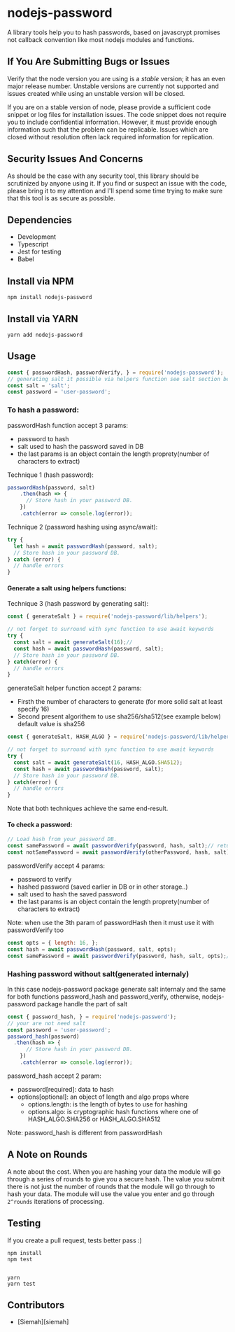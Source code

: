 # nodejs-password

A library tools help you to hash passwords, based on javascrypt promises not callback convention like most nodejs modules and functions.

## If You Are Submitting Bugs or Issues

Verify that the node version you are using is a _stable_ version; it has an even major release number. Unstable versions are currently not supported and issues created while using an unstable version will be closed.

If you are on a stable version of node, please provide a sufficient code snippet or log files for installation issues. The code snippet does not require you to include confidential information. However, it must provide enough information such that the problem can be replicable. Issues which are closed without resolution often lack required information for replication.

## Security Issues And Concerns

As should be the case with any security tool, this library should be scrutinized by anyone using it. If you find or suspect an issue with the code, please bring it to my attention and I'll spend some time trying to make sure that this tool is as secure as possible.

## Dependencies

* Development
* Typescript 
* Jest for testing
* Babel

## Install via NPM

```
npm install nodejs-password
```

## Install via YARN

```
yarn add nodejs-password
```

## Usage

```javascript
const { passwordHash, passwordVerify, } = require('nodejs-password');
// generating salt it possible via helpers function see salt section below
const salt = 'salt';
const password = 'user-password';
```

### To hash a password:

passwordHash function accept 3 params:
- password to hash
- salt used to hash the password saved in DB
- the last params is an object contain the length proprety(number of characters to extract)

Technique 1 (hash password):

```javascript
passwordHash(password, salt)
    .then(hash => {
      // Store hash in your password DB.
    })
    .catch(error => console.log(error));
```

Technique 2 (password hashing using async/await):

```javascript
try {
  let hash = await passwordHash(password, salt);
  // Store hash in your password DB.
} catch (error) {
  // handle errors
}
```

#### Generate a salt using helpers functions:

Technique 3 (hash password by generating salt):

```javascript
const { generateSalt } = require('nodejs-password/lib/helpers');

// not forget to surround with sync function to use await keywords
try {
  const salt = await generateSalt(16);//
  const hash = await passwordHash(password, salt);
  // Store hash in your password DB.
} catch(error) {
  // handle errors
}
```

generateSalt helper function accept 2 params:
- Firsth the number of characters to generate (for more solid salt at least specify 16)
- Second present algorithem to use sha256/sha512(see example below) default value is sha256

```javascript
const { generateSalt, HASH_ALGO } = require('nodejs-password/lib/helpers');

// not forget to surround with sync function to use await keywords
try {
  const salt = await generateSalt(16, HASH_ALGO.SHA512);
  const hash = await passwordHash(password, salt);
  // Store hash in your password DB.
} catch(error) {
  // handle errors
}
```

Note that both techniques achieve the same end-result.

#### To check a password:

```javascript
// Load hash from your password DB.
const samePassword = await passwordVerify(password, hash, salt);// return true
const notSamePassword = await passwordVerify(otherPassword, hash, salt);// return false not the same password
```
passwordVerify accept 4 params:
- password to verify
- hashed password (saved earlier in DB or in other storage..)
- salt used to hash the saved password
- the last params is an object contain the length proprety(number of characters to extract)

Note: when use the 3th param of passwordHash then it must use it with passwordVerify too
```javascript
const opts = { length: 16, };
const hash = await passwordHash(password, salt, opts);
const samePassword = await passwordVerify(password, hash, salt, opts);// return true
```

### Hashing password without salt(generated internaly)

In this case nodejs-password package generate salt internaly and the same for both functions password_hash and password_verify, otherwise, nodejs-password package handle the part of salt 

```javascript
const { password_hash, } = require('nodejs-password');
// your are not need salt
const password = 'user-password';
password_hash(password)
  .then(hash => {
      // Store hash in your password DB.
    })
    .catch(error => console.log(error));
```
password_hash accept 2 param:
- password[required]: data to hash
- options[optional]: an object of length and algo props where
  - options.length: is the length of bytes to use for hashing
  - options.algo: is cryptographic hash functions where one of HASH_ALGO.SHA256 or HASH_ALGO.SHA512

Note: password_hash is different from passwordHash

## A Note on Rounds

A note about the cost. When you are hashing your data the module will go through a series of rounds to give you a secure hash. The value you submit there is not just the number of rounds that the module will go through to hash your data. The module will use the value you enter and go through `2^rounds` iterations of processing.

## Testing

If you create a pull request, tests better pass :)

```
npm install
npm test


yarn
yarn test
```


## Contributors

* [Siemah][siemah]
